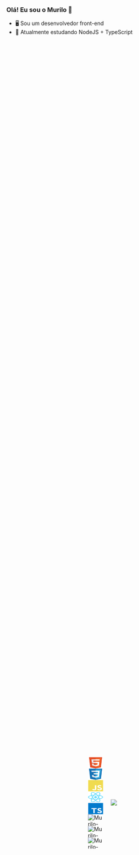 ### Olá! Eu sou o Murilo 👋

- 🖥️ Sou um desenvolvedor front-end
- 📘 Atualmente estudando NodeJS + TypeScript

<div style="display: flex; justify-content: center; align-items: center; height: 100vh;">
  <div style="display: flex; flex-direction: column; align-items: flex-start; margin-right: 20px;">
    <img alt="Murilo-HTML" height="30" width="40" src="https://raw.githubusercontent.com/devicons/devicon/master/icons/html5/html5-original.svg">
    <img alt="Murilo-CSS" height="30" width="40" src="https://raw.githubusercontent.com/devicons/devicon/master/icons/css3/css3-original.svg"> 
    <img alt="Murilo-Js" height="30" width="40" src="https://raw.githubusercontent.com/devicons/devicon/master/icons/javascript/javascript-plain.svg">
    <img alt="Murilo-React" height="30" width="40" src="https://raw.githubusercontent.com/devicons/devicon/master/icons/react/react-original.svg">
    <img alt="Murilo-Ts" height="30" width="40" src="https://raw.githubusercontent.com/devicons/devicon/master/icons/typescript/typescript-plain.svg">
    <img alt="Murilo-NodeJs" height="30" width="40" src="https://cdn.jsdelivr.net/gh/devicons/devicon@latest/icons/nodejs/nodejs-original.svg"> 
    <img alt="Murilo-Firebase" height="30" width="40" src="https://cdn.jsdelivr.net/gh/devicons/devicon@latest/icons/firebase/firebase-original.svg"> 
    <img alt="Murilo-Git" height="30" width="40" src="http://www.w3.org/2000/svg" x="0px" y="0px" width="100" height="100" viewBox="0 0 48 48">

  </div>

  <div>
    <picture>
      <source media="(prefers-color-scheme: dark)" srcset="https://github-readme-stats-ouuan.vercel.app/api?username=murilosantosb&theme=dark&show_icons=true">
      <img width="50%" src="https://github-readme-stats-ouuan.vercel.app/api?username=ouuan&show_icons=true">
    </picture>
  </div>
</div>
